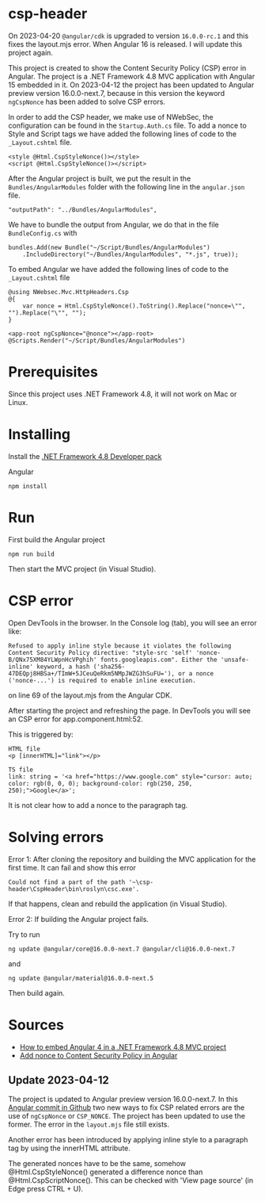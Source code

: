 # csp-header
On 2023-04-20 `@angular/cdk` is upgraded to version `16.0.0-rc.1` and this fixes the layout.mjs error. When Angular 16 is released. I will update this project again.

This project is created to show the Content Security Policy (CSP) error in Angular. The project is a .NET Framework 4.8 MVC application with Angular 15 embedded in it. On 2023-04-12 the project has been updated to Angular preview version 16.0.0-next.7, because in this version the keyword `ngCspNonce` has been added to solve CSP errors. 

In order to add the CSP header, we make use of NWebSec, the configuration can be found in the `Startup.Auth.cs` file. To add a nonce to Style and Script tags we have added the following lines of code to the `_Layout.cshtml` file.

```
<style @Html.CspStyleNonce()></style>
<script @Html.CspStyleNonce()></script>
```

After the Angular project is built, we put the result in the `Bundles/AngularModules` folder with the following line in the `angular.json` file.

```
"outputPath": "../Bundles/AngularModules",
```

We have to bundle the output from Angular, we do that in the file `BundleConfig.cs` with

```
bundles.Add(new Bundle("~/Script/Bundles/AngularModules")
	.IncludeDirectory("~/Bundles/AngularModules", "*.js", true));
```

To embed Angular we have added the following lines of code to the `_Layout.cshtml` file

```
@using NWebsec.Mvc.HttpHeaders.Csp
@{ 
    var nonce = Html.CspStyleNonce().ToString().Replace("nonce=\"", "").Replace("\"", "");
}

<app-root ngCspNonce="@nonce"></app-root>
@Scripts.Render("~/Script/Bundles/AngularModules")
```

# Prerequisites
Since this project uses .NET Framework 4.8, it will not work on Mac or Linux.

# Installing
Install the [.NET Framework 4.8 Developer pack](https://dotnet.microsoft.com/en-us/download/dotnet-framework/net48)

Angular

```
npm install
```

# Run
First build the Angular project
```
npm run build
```

Then start the MVC project (in Visual Studio).

# CSP error
Open DevTools in the browser. In the Console log (tab), you will see an error like:

`
Refused to apply inline style because it violates the following Content Security Policy directive: "style-src 'self' 'nonce-B/QNx75XM84YLWpnHcVPghih' fonts.googleapis.com". Either the 'unsafe-inline' keyword, a hash ('sha256-47DEQpj8HBSa+/TImW+5JCeuQeRkm5NMpJWZG3hSuFU='), or a nonce ('nonce-...') is required to enable inline execution.
`

on line 69 of the layout.mjs from the Angular CDK.

After starting the project and refreshing the page. In DevTools you will see an CSP error for app.component.html:52.

This is triggered by:

```
HTML file
<p [innerHTML]="link"></p>

TS file
link: string = '<a href="https://www.google.com" style="cursor: auto; color: rgb(0, 0, 0); background-color: rgb(250, 250, 250);">Google</a>';
```

It is not clear how to add a nonce to the paragraph tag.

# Solving errors

Error 1:
After cloning the repository and building the MVC application for the first time. It can fail and show this error

```
Could not find a part of the path '~\csp-header\CspHeader\bin\roslyn\csc.exe'.
```

If that happens, clean and rebuild the application (in Visual Studio).

Error 2:
If building the Angular project fails.

Try to run 
```
ng update @angular/core@16.0.0-next.7 @angular/cli@16.0.0-next.7
```

and 

```
ng update @angular/material@16.0.0-next.5
```

Then build again.

# Sources

- [How to embed Angular 4 in a .NET Framework 4.8 MVC project](https://dotnetthoughts.net/how-to-use-angular4-wth-aspnet-mvc/)
- [Add nonce to Content Security Policy in Angular](https://dev.to/ferdiesletering/how-to-implement-an-inline-styles-content-security-policy-with-angular-and-nginx-2ke2)


## Update 2023-04-12

The project is updated to Angular preview version 16.0.0-next.7. In this [Angular commit in Github](https://github.com/angular/angular/pull/49561/commits/47238292f9f3b1e1071648cb884f5f0057e60a5a)
two new ways to fix CSP related errors are the use of `ngCspNonce` or `CSP_NONCE`. The project has been updated to use the former. The error in the `layout.mjs` file still exists.

Another error has been introduced by applying inline style to a paragraph tag by using the innerHTML attribute.

The generated nonces have to be the same, somehow @Html.CspStyleNonce() generated a difference nonce than @Html.CspScriptNonce(). This can be checked with 'View page source' (in Edge press CTRL + U).
